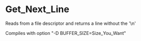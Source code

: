 # Get_Next_Line

Reads from a file descriptor and returns a line without the '\n'

Compiles with option "-D BUFFER_SIZE=Size_You_Want"
